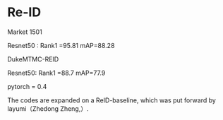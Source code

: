 # Re-ID
Market 1501

Resnet50 :  Rank1 =95.81         mAP=88.28
             
                 
                 
DukeMTMC-REID 

Resnet50: Rank1 =88.7          mAP=77.9    

pytorch = 0.4

The codes are expanded on a ReID-baseline, which was put forward by layumi（Zhedong Zheng,）.
